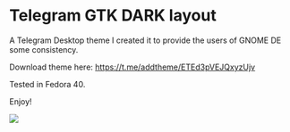 # Telegram GTK DARK layout

A Telegram Desktop theme I created it to provide the users of GNOME DE some consistency.

Download theme here:
https://t.me/addtheme/ETEd3pVEJQxyzUjv

Tested in Fedora 40.

Enjoy!

<img src="[https://imgur.com/a/IRHMWZi](https://i.imgur.com/f1xlEXG.png)">
